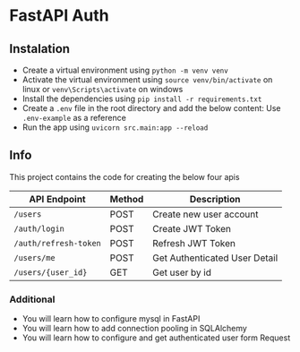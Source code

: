 # FastAPI Auth

## Instalation

- Create a virtual environment using `python -m venv venv`
- Activate the virtual environment using `source venv/bin/activate` on linux or `venv\Scripts\activate` on windows
- Install the dependencies using `pip install -r requirements.txt`
- Create a `.env` file in the root directory and add the below content: Use `.env-example` as a reference
- Run the app using `uvicorn src.main:app --reload`

## Info

This project contains the code for creating the below four apis

| API Endpoint          | Method | Description                   |
|-----------------------|--------|-------------------------------|
| `/users`              | POST   | Create new user account       | 
| `/auth/login`         | POST   | Create JWT Token              |
| `/auth/refresh-token` | POST   | Refresh JWT Token             | 
| `/users/me`           | POST   | Get Authenticated User Detail |
| `/users/{user_id}`    | GET    | Get user by id                | 

### Additional

- You will learn how to configure mysql in FastAPI
- You will learn how to add connection pooling in SQLAlchemy
- You will learn how to configure and get authenticated user form Request
